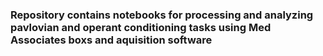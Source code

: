 ### Repository contains notebooks for processing and analyzing pavlovian and operant conditioning tasks using Med Associates boxs and aquisition software
